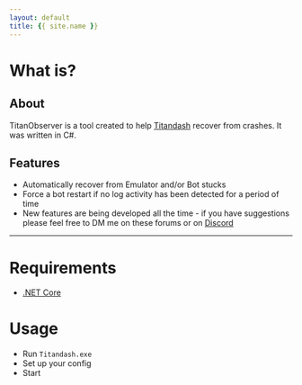 ```yaml
---
layout: default
title: {{ site.name }}
---
```


# What is?

## About
TitanObserver is a tool created to help [Titandash](https://github.com/becurrie/titandash) recover from crashes.
It was written in C#.

## Features
* Automatically recover from Emulator and/or Bot stucks
* Force a bot restart if no log activity has been detected for a period of time
* New features are being developed all the time - if you have suggestions please feel free to DM me on these forums or on [Discord](https://discord.gg/QwhNYhS)

* * *

# Requirements

* [.NET Core](https://dotnet.microsoft.com/download/dotnet-core/current/runtime)

# Usage

* Run `Titandash.exe`
* Set up your config 
* Start